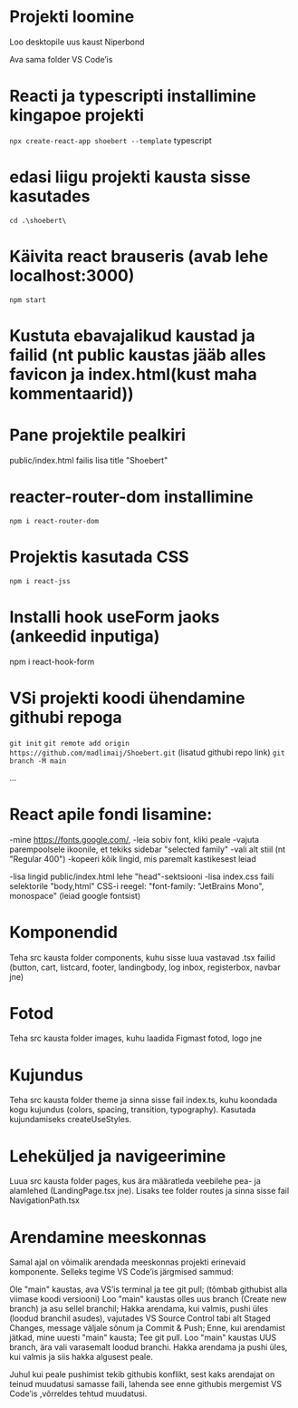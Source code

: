 # Projekti loomine

Loo desktopile uus kaust Niperbond

Ava sama folder VS Code’is

# Reacti ja typescripti installimine kingapoe projekti

`npx create-react-app shoebert --template` typescript

# edasi liigu projekti kausta sisse kasutades

`cd .\shoebert\`

# Käivita react brauseris (avab lehe localhost:3000)

`npm start`

# Kustuta ebavajalikud kaustad ja failid (nt public kaustas jääb alles favicon ja index.html(kust maha kommentaarid))

# Pane projektile pealkiri

public/index.html failis lisa title "Shoebert"

# reacter-router-dom installimine

`npm i react-router-dom`

# Projektis kasutada CSS

`npm i react-jss`

# Installi hook useForm jaoks (ankeedid inputiga)

npm i react-hook-form

# VSi projekti koodi ühendamine githubi repoga

`git init`
`git remote add origin https://github.com/madlimaij/Shoebert.git` (lisatud githubi repo link)
`git branch -M main`

...

# React apile fondi lisamine:

-mine https://fonts.google.com/,
-leia sobiv font, kliki peale
-vajuta parempoolsele ikoonile, et tekiks sidebar "selected family"
-vali alt stiil (nt "Regular 400")
-kopeeri kõik lingid, mis paremalt kastikesest leiad

<link rel="preconnect" href="https://fonts.googleapis.com">
<link rel="preconnect" href="https://fonts.gstatic.com" crossorigin>
<link href="https://fonts.googleapis.com/css2?family=JetBrains+Mono&display=swap" rel="stylesheet">
-lisa lingid public/index.html lehe "head"-sektsiooni
-lisa index.css faili selektorile "body,html" CSS-i reegel: "font-family: "JetBrains Mono", monospace" (leiad google fontsist)

# Komponendid

Teha src kausta folder components, kuhu sisse luua vastavad .tsx failid (button, cart, listcard, footer, landingbody, log inbox, registerbox, navbar jne)

# Fotod

Teha src kausta folder images, kuhu laadida Figmast fotod, logo jne

# Kujundus

Teha src kausta folder theme ja sinna sisse fail index.ts, kuhu koondada kogu kujundus (colors, spacing, transition, typography).
Kasutada kujundamiseks createUseStyles.

# Leheküljed ja navigeerimine

Luua src kausta folder pages, kus ära määratleda veebilehe pea- ja alamlehed (LandingPage.tsx jne).
Lisaks tee folder routes ja sinna sisse fail NavigationPath.tsx

# Arendamine meeskonnas

Samal ajal on võimalik arendada meeskonnas projekti erinevaid komponente. Selleks tegime VS Code’is järgmised sammud:

Ole "main" kaustas, ava VS’is terminal ja tee git pull; (tõmbab githubist alla viimase koodi versiooni)
Loo "main" kaustas olles uus branch (Create new branch) ja asu sellel branchil;
Hakka arendama, kui valmis, pushi üles (loodud branchil asudes), vajutades VS Source Control tabi alt Staged Changes, message väljale sõnum ja Commit & Push;
Enne, kui arendamist jätkad, mine uuesti "main" kausta;
Tee git pull.
Loo "main" kaustas UUS branch, ära vali varasemalt loodud branchi.
Hakka arendama ja pushi üles, kui valmis ja siis hakka algusest peale.

Juhul kui peale pushimist tekib githubis konflikt, sest kaks arendajat on teinud muudatusi samasse faili, lahenda see enne githubis mergemist VS Code’is ,võrreldes tehtud muudatusi.

